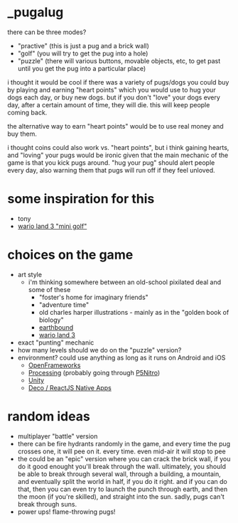 _pugalug
========

there can be three modes?

* "practive" (this is just a pug and a brick wall)
* "golf" (you will try to get the pug into a hole)
* "puzzle" (there will various buttons, movable objects, etc, to get past until you get the pug into a particular place)

i thought it would be cool if there was a variety of pugs/dogs you could buy
by playing and earning "heart points" which you would use to hug your dogs each day,
or buy new dogs. but if you don't "love" your dogs every day, after a
certain amount of time, they will die. this will keep people coming back.

the alternative way to earn "heart points" would be to use real money
and buy them.

i thought coins could also work vs. "heart points", but i think gaining
hearts, and "loving" your pugs would be ironic given that the main mechanic
of the game is that you kick pugs around. "hug your pug" should alert
people every day, also warning them that pugs will run off if they feel
unloved.



some inspiration for this
=========================

* tony
* [wario land 3 "mini golf"](https://www.youtube.com/watch?time_continue=178&v=0d6TpGPX2Tg)




choices on the game
===================

* art style
  * i'm thinking somewhere between an old-school pixilated deal and some of these
    - "foster's home for imaginary friends"
    - "adventure time"
    - old charles harper illustrations - mainly as in the "golden book of biology"
    - [earthbound](https://www.youtube.com/watch?v=R5jNgWdfHIY)
    - [wario land 3](https://www.youtube.com/watch?v=0d6TpGPX2Tg)
* exact "punting" mechanic
* how many levels should we do on the "puzzle" version?
* environment? could use anything as long as it runs on Android and iOS
  * [OpenFrameworks](http://openframeworks.cc/download/)
  * [Processing](https://processing.org/) (probably going through [P5Nitro](https://github.com/davidedc/P5Nitro))
  * [Unity](http://unity3d.com/)
  * [Deco / ReactJS Native Apps](https://www.decosoftware.com/#top)



random ideas
============

* multiplayer "battle" version
* there can be fire hydrants randomly in the game, and every time the pug crosses one, it will pee on it. every time. even mid-air it will stop to pee
* the could be an "epic" version where you can crack the brick wall, if you do it good enought you'll break through the wall. ultimately, you should be able to break through several wall, through a building, a mountain, and eventually split the world in half, if you do it right. and if you can do that, then you can even try to launch the punch through earth, and then the moon (if you're skilled), and straight into the sun. sadly, pugs can't break through suns.
* power ups! flame-throwing pugs!

